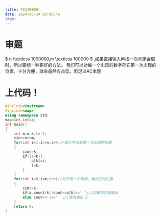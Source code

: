 ```yaml
---
title: P2249题解
date: 2024-03-24 08:05:46
tags:
---
```

# 审题
$ n \textless 1000000,m \textless 100000 $ ,如果直接输入再找一次肯定会超时，所以要想一种更好的方法。
我们可以对每一个出现的数字存它第一次出现的位置，十分方便，效率虽然有点低，但足以AC本题
# 上代码！
```cpp
#include<iostream>
#include<map>
using namespace std;
map<int,int>a;
int main()
{
	int m,n,k,l=-1;
	cin>>n>>m;
	for(int i=1;i<=n;i++)//输入并记录第一次出现的位置
	{
		cin>>k;
		if(l!=k){
			a[k]=i;
			l=k;
		}
	}
	for(int i=0;i<m;i++)//对于每一个询问，输出它的位置
	{
		cin>>k;
		if(a.count(k))cout<<a[k]<<' ';//如果存在就输出
		else cout<<-1<<' ';//否则输出-1
	}
	return 0;
}
```